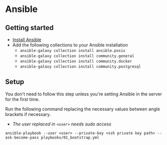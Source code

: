 # Ansible

## Getting started

- [Install Ansible](https://docs.ansible.com/ansible/latest/installation_guide/intro_installation.html#pipx-install)
- Add the following collections to your Ansible installation
  - `ansible-galaxy collection install ansible.posix`
  - `ansible-galaxy collection install community.general`
  - `ansible-galaxy collection install community.docker`
  - `ansible-galaxy collection install community.postgresql`

## Setup

You don't need to follow this step unless you're setting Ansible in the server for the first time.

Run the following command replacing the necessary values between angle brackets if necessary.

- *The user replaced in `<user>` needs sudo access*

```shell
ansible-playbook --user <user> --private-key <ssh private key path> --ask-become-pass playbooks/01_bootstrap.yml
```
